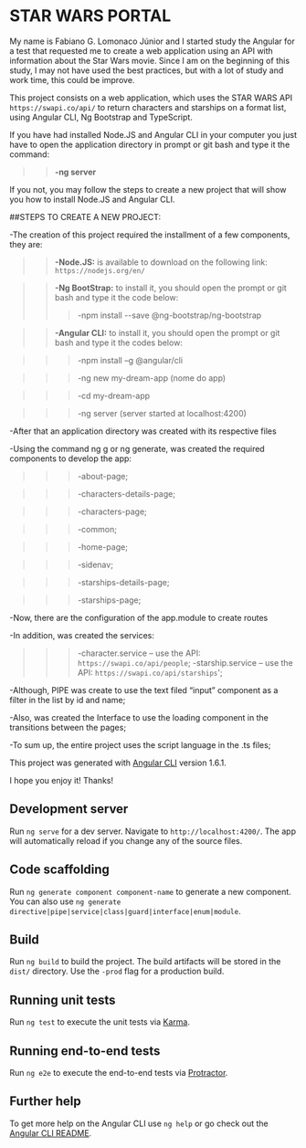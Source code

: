 # STAR WARS PORTAL

My name is Fabiano G. Lomonaco Júnior and I started study the Angular for a test that requested me to create a web application using an API with information about the Star Wars movie. Since I am on the beginning of this study, I may not have used the best practices, but with a lot of study and work time, this could be improve. 

This project consists on a web application, which uses the STAR WARS API `https://swapi.co/api/` to return characters and starships on a format list, using Angular CLI, Ng Bootstrap and TypeScript.

If you have had installed Node.JS and Angular CLI in your computer you just have to open the application directory in prompt or git bash and type it the command:

>>**-ng server**

If you not, you may follow the steps to create a new project that will show you how to install Node.JS and Angular CLI.

##STEPS TO CREATE A NEW PROJECT:

-The creation of this project required the installment  of a few components, they are: 

>>**-Node.JS:** is available to download on the following link: `https://nodejs.org/en/`

>>**-Ng BootStrap:** to install it, you should open the prompt or git bash and type it the code below:
>>>-npm install --save @ng-bootstrap/ng-bootstrap

>>**-Angular CLI:** to install it, you should open the prompt or git bash and type   it the codes below:

>>>-npm install –g @angular/cli

>>>-ng new my-dream-app (nome do app)

>>>-cd my-dream-app

>>>-ng server (server started at localhost:4200)

-After that an application directory was created  with its respective files

-Using the command ng g or ng generate, was created the required components to develop the app:

>>>-about-page;

>>>-characters-details-page;

>>>-characters-page;

>>>-common;

>>>-home-page;

>>>-sidenav;

>>>-starships-details-page;

>>>-starships-page;

-Now, there are the configuration of the app.module to create routes

-In addition, was created the services:

>>>-character.service – use the API: `https://swapi.co/api/people`;
>>>-starship.service – use the API: `https://swapi.co/api/starships`';

-Although, PIPE was create to use the text filed “input” component as a filter in the list by id and name;

-Also, was created the Interface to use the loading component in the transitions between the pages;

-To sum up, the entire project uses the script language in the .ts files;

This project was generated with [Angular CLI](https://github.com/angular/angular-cli) version 1.6.1.

I hope you enjoy it! Thanks!

## Development server

Run `ng serve` for a dev server. Navigate to `http://localhost:4200/`. The app will automatically reload if you change any of the source files.

## Code scaffolding

Run `ng generate component component-name` to generate a new component. You can also use `ng generate directive|pipe|service|class|guard|interface|enum|module`.

## Build

Run `ng build` to build the project. The build artifacts will be stored in the `dist/` directory. Use the `-prod` flag for a production build.

## Running unit tests

Run `ng test` to execute the unit tests via [Karma](https://karma-runner.github.io).

## Running end-to-end tests

Run `ng e2e` to execute the end-to-end tests via [Protractor](http://www.protractortest.org/).

## Further help

To get more help on the Angular CLI use `ng help` or go check out the [Angular CLI README](https://github.com/angular/angular-cli/blob/master/README.md).
